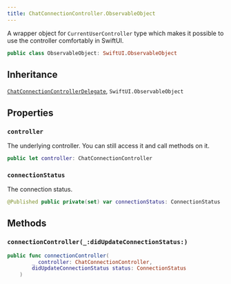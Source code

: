 ```yaml
---
title: ChatConnectionController.ObservableObject
---
```


A wrapper object for `CurrentUserController` type which makes it possible to use the controller comfortably in SwiftUI.

``` swift
public class ObservableObject: SwiftUI.ObservableObject 
```

## Inheritance

[`ChatConnectionControllerDelegate`](../chat-connection-controller-delegate), `SwiftUI.ObservableObject`

## Properties

### `controller`

The underlying controller. You can still access it and call methods on it.

``` swift
public let controller: ChatConnectionController
```

### `connectionStatus`

The connection status.

``` swift
@Published public private(set) var connectionStatus: ConnectionStatus
```

## Methods

### `connectionController(_:didUpdateConnectionStatus:)`

``` swift
public func connectionController(
        _ controller: ChatConnectionController,
        didUpdateConnectionStatus status: ConnectionStatus
    ) 
```
